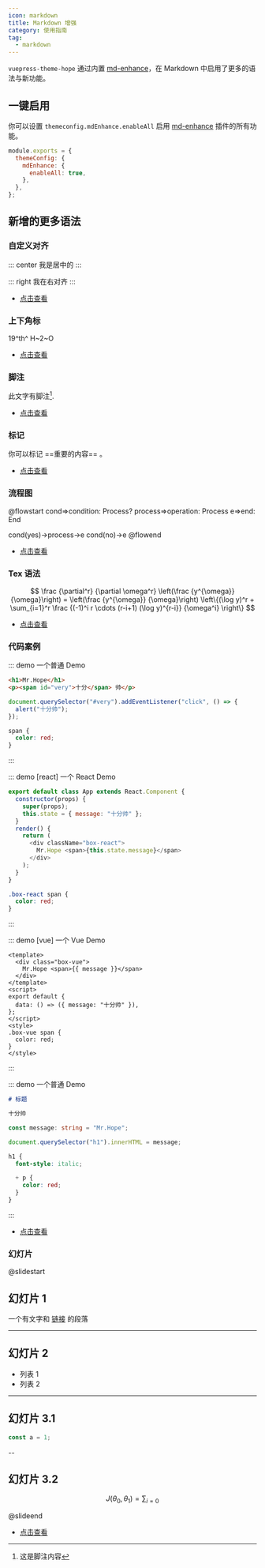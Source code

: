 ```yaml
---
icon: markdown
title: Markdown 增强
category: 使用指南
tag:
  - markdown
---
```


`vuepress-theme-hope` 通过内置 [md-enhance](https://vuepress-md-enhance.mrhope.site)，在 Markdown 中启用了更多的语法与新功能。

## 一键启用

你可以设置 `themeconfig.mdEnhance.enableAll` 启用 [md-enhance](https://vuepress-md-enhance.mrhope.site) 插件的所有功能。

```js {3-5}
module.exports = {
  themeConfig: {
    mdEnhance: {
      enableAll: true,
    },
  },
};
```

## 新增的更多语法

### 自定义对齐

::: center
我是居中的
:::

::: right
我在右对齐
:::

- [点击查看](https://vuepress-theme.mrhope.site/zh/guide/feature/markdown/align/)

### 上下角标

19^th^ H~2~O

- [点击查看](https://vuepress-theme.mrhope.site/zh/guide/feature/markdown/sup-sub/)

### 脚注

此文字有脚注[^first].

[^first]: 这是脚注内容

- [点击查看](https://vuepress-theme.mrhope.site/zh/guide/feature/markdown/footnote/)

### 标记

你可以标记 ==重要的内容== 。

- [点击查看](https://vuepress-theme.mrhope.site/zh/guide/feature/markdown/mark/)

### 流程图

@flowstart
cond=>condition: Process?
process=>operation: Process
e=>end: End

cond(yes)->process->e
cond(no)->e
@flowend

- [点击查看](https://vuepress-theme.mrhope.site/zh/guide/feature/markdown/flowchart/)

### Tex 语法

$$
\frac {\partial^r} {\partial \omega^r} \left(\frac {y^{\omega}} {\omega}\right)
= \left(\frac {y^{\omega}} {\omega}\right) \left\{(\log y)^r + \sum_{i=1}^r \frac {(-1)^i r \cdots (r-i+1) (\log y)^{r-i}} {\omega^i} \right\}
$$

- [点击查看](https://vuepress-theme.mrhope.site/zh/guide/feature/markdown/tex/)

### 代码案例

::: demo 一个普通 Demo

```html
<h1>Mr.Hope</h1>
<p><span id="very">十分</span> 帅</p>
```

```js
document.querySelector("#very").addEventListener("click", () => {
  alert("十分帅");
});
```

```css
span {
  color: red;
}
```

:::

::: demo [react] 一个 React Demo

```js
export default class App extends React.Component {
  constructor(props) {
    super(props);
    this.state = { message: "十分帅" };
  }
  render() {
    return (
      <div className="box-react">
        Mr.Hope <span>{this.state.message}</span>
      </div>
    );
  }
}
```

```css
.box-react span {
  color: red;
}
```

:::

::: demo [vue] 一个 Vue Demo

```vue
<template>
  <div class="box-vue">
    Mr.Hope <span>{{ message }}</span>
  </div>
</template>
<script>
export default {
  data: () => ({ message: "十分帅" }),
};
</script>
<style>
.box-vue span {
  color: red;
}
</style>
```

:::

::: demo 一个普通 Demo

```md
# 标题

十分帅
```

```ts
const message: string = "Mr.Hope";

document.querySelector("h1").innerHTML = message;
```

```scss
h1 {
  font-style: italic;

  + p {
    color: red;
  }
}
```

:::

- [点击查看](https://vuepress-theme.mrhope.site/zh/guide/feature/markdown/demo/)

### 幻灯片

@slidestart

## 幻灯片 1

一个有文字和 [链接](https://mrhope.site) 的段落

---

## 幻灯片 2

- 列表 1
- 列表 2

---

## 幻灯片 3.1

```js
const a = 1;
```

--

## 幻灯片 3.2

$$
J(\theta_0,\theta_1) = \sum_{i=0}
$$

@slideend

- [点击查看](https://vuepress-theme.mrhope.site/zh/guide/feature/markdown/presentation/)

